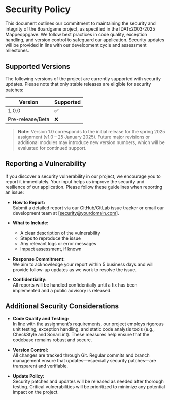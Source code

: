 # Security Policy

This document outlines our commitment to maintaining the security and integrity of the Boardgame project, as specified in the IDATx2003-2025 Mappeoppgave. We follow best practices in code quality, exception handling, and version control to safeguard our application. Security updates will be provided in line with our development cycle and assessment milestones.

## Supported Versions

The following versions of the project are currently supported with security updates. Please note that only stable releases are eligible for security patches:

| Version            | Supported          |
| ------------------ | ------------------ |
| 1.0.0                | :white_check_mark: |
| Pre-release/Beta   | :x:                |

> **Note:** Version 1.0 corresponds to the initial release for the spring 2025 assignment (v1.0 – 25 January 2025). Future major revisions or additional modules may introduce new version numbers, which will be evaluated for continued support.

## Reporting a Vulnerability

If you discover a security vulnerability in our project, we encourage you to report it immediately. Your input helps us improve the security and resilience of our application. Please follow these guidelines when reporting an issue:

- **How to Report:**  
  Submit a detailed report via our GitHub/GitLab issue tracker or email our development team at [security@yourdomain.com].

- **What to Include:**  
  - A clear description of the vulnerability  
  - Steps to reproduce the issue  
  - Any relevant logs or error messages  
  - Impact assessment, if known  

- **Response Commitment:**  
  We aim to acknowledge your report within 5 business days and will provide follow-up updates as we work to resolve the issue.

- **Confidentiality:**  
  All reports will be handled confidentially until a fix has been implemented and a public advisory is released.

## Additional Security Considerations

- **Code Quality and Testing:**  
  In line with the assignment’s requirements, our project employs rigorous unit testing, exception handling, and static code analysis tools (e.g., CheckStyle and SonarLint). These measures help ensure that the codebase remains robust and secure.

- **Version Control:**  
  All changes are tracked through Git. Regular commits and branch management ensure that updates—especially security patches—are transparent and verifiable.

- **Update Policy:**  
  Security patches and updates will be released as needed after thorough testing. Critical vulnerabilities will be prioritized to minimize any potential impact on the project.
